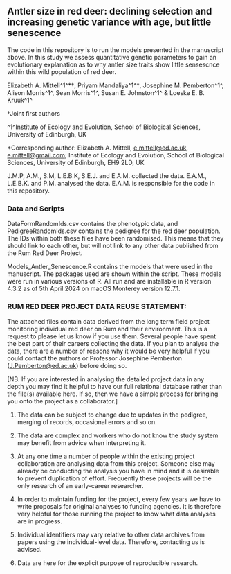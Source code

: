 ## Antler size in red deer: declining selection and increasing genetic variance with age, but little senescence

The code in this repository is to run the models presented in the manuscript above. In this study we assess quantitative genetic parameters to gain an evolutionary explanation as to why antler size traits show little sensescnce within this wild population of red deer.

Elizabeth A. Mittell^1^*$\dag$, Priyam Mandaliya^1^$\dag$, Josephine M. Pemberton^1^, Alison Morris^1^, Sean Morris^1^, Susan E. Johnston^1^ & Loeske E. B. Kruuk^1^

$\dag$Joint first authors

^1^Institute of Ecology and Evolution, School of Biological Sciences, University of Edinburgh, UK

*Corresponding author: Elizabeth A. Mittell, e.mittell@ed.ac.uk, e.mittell@gmail.com; Institute of Ecology and Evolution, School of Biological Sciences, University of Edinburgh, EH9 2LD, UK

J.M.P, A.M., S.M, L.E.B.K, S.E.J. and E.A.M. collected the data. E.A.M., L.E.B.K. and P.M. analysed the data. E.A.M. is responsible for the code in this repository.

### Data and Scripts

DataFormRandomIds.csv contains the phenotypic data, and PedigreeRandomIds.csv contains the pedigree for the red deer population. The IDs within both these files have been randomised. This means that they should link to each other, but will not link to any other data published from the Rum Red Deer Project.

Models_Antler_Senescence.R contains the models that were used in the manuscript. The packages used are shown within the script. These models were run in various versions of R. All run and are installable in R version 4.3.2 as of 5th April 2024 on macOS Monterey version 12.7.1.

### RUM RED DEER PROJECT DATA REUSE STATEMENT:
		
The attached files contain data derived from the long term field project monitoring individual red deer on Rum and their environment. This is a request to please let us know if you use them. Several people have spent the best part of their careers collecting the data. If you plan to analyse the data, there are a number of reasons why it would be very helpful if you could contact the authors or Professor Josephine Pemberton (J.Pemberton@ed.ac.uk) before doing so.
		
[NB. If you are interested in analysing the detailed project data in any depth you may find it helpful to have our full relational database rather than the file(s) available here. If so, then we have a simple process for bringing you onto the project as a collaborator.]
		
1) The data can be subject to change due to updates in the pedigree, merging of	records, occasional errors and so on.
		
2) The data are complex and workers who do not know the study system may benefit from advice when interpreting it.
		
3) At any one time a number of people within the existing project collaboration	are analysing data from this project. Someone else may already be conducting the analysis you have in mind and it is desirable to prevent duplication of effort. Frequently these projects will be the only research of an early-career researcher.
		
4) In order to maintain funding for the project, every few years we have to write proposals for original analyses to funding agencies. It is therefore very helpful for those running the project to know what data analyses are in progress.
		
5) Individual identifiers may vary relative to other data archives from papers using	the individual-level data. Therefore, contacting us is advised.
		
6) Data are here for the explicit purpose of reproducible research.
